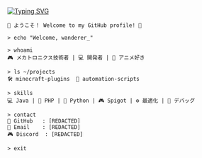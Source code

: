 <a href="https://git.io/typing-svg">
  <img src="https://readme-typing-svg.demolab.com?font=Pixelify+Sans&size=25&pause=1000&color=E91E63&center=true&width=500&height=70&lines=ようこそ+私の+GitHub+プロフィール+へ！;お楽しみください+٩(◕‿◕｡)۶;ここに+いる+のは+なぜ？;私を+傷つけないで+ください+;そんな風に+私を+見ないで+;私は+変じゃない...+あなたは+変です+;お願いだから+去って+ください+;もう+帰る+時間です" alt="Typing SVG" />
</a>

```plaintext
🌸 ようこそ！ Welcome to my GitHub profile! 🌸

> echo "Welcome, wanderer_"

> whoami
🎮 メカトロニクス技術者 | 💻 開発者 | 🌸 アニメ好き

> ls ~/projects
🛠️ minecraft-plugins  🤖 automation-scripts

> skills
💻 Java | 🐘 PHP | 🐍 Python | 🎮 Spigot | ⚙️ 最適化 | 🐛 デバッグ

> contact
📂 GitHub   : [REDACTED]
📧 Email    : [REDACTED]
🎮 Discord  : [REDACTED]

> exit
